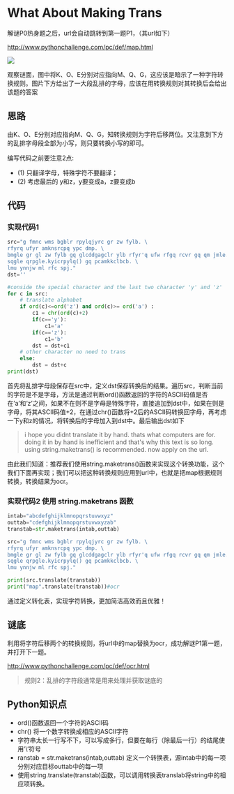 # What About Making Trans

解谜P0热身题之后，url会自动跳转到第一题P1，（其url如下）

http://www.pythonchallenge.com/pc/def/map.html

![](https://blog-1252824460.cos.ap-nanjing.myqcloud.com/pythonchallenge_p1_1.png)

观察谜面，图中将K、O、E分别对应指向M、Q、G，这应该是暗示了一种字符转换规则。图片下方给出了一大段乱排的字母，应该在用转换规则对其转换后会给出该题的答案

## 思路
由K、O、E分别对应指向M、Q、G，知转换规则为字符后移两位。又注意到下方的乱排字母段全部为小写，则只要转换小写的即可。

编写代码之前要注意2点:
- (1) 只翻译字母，特殊字符不要翻译；
- (2) 考虑最后的 y和z，y要变成a，z要变成b


## 代码

### 实现代码1

```python
src="g fmnc wms bgblr rpylqjyrc gr zw fylb. \
rfyrq ufyr amknsrcpq ypc dmp. \
bmgle gr gl zw fylb gq glcddgagclr ylb rfyr'q ufw rfgq rcvr gq qm jmle. \
sqgle qrpgle.kyicrpylq() gq pcamkkclbcb. \
lmu ynnjw ml rfc spj."
dst=''

#conside the special character and the last two character 'y' and 'z'
for c in src:
    # translate alphabet
    if ord(c)<=ord('z') and ord(c)>= ord('a') :
        c1 = chr(ord(c)+2)
        if(c=='y'):
            c1='a'
        if(c=='z'):
            c1='b'
        dst = dst+c1
    # other character no need to trans    
    else:
        dst = dst+c
print(dst)
```

首先将乱排字母段保存在src中，定义dst保存转换后的结果。遍历src，判断当前的字符是不是字母，方法是通过判断ord()函数返回的字符的ASCII码值是否在’a’和‘z’之间，如果不在则不是字母是特殊字符，直接追加到dst中，如果在则是字母，将其ASCII码值+2，在通过chr()函数将+2后的ASCII码转换回字母，再考虑一下y和z的情况，将转换后的字母加入到dst中。最后输出dst如下

> i hope you didnt translate it by hand. thats what computers are for. doing it in by hand is inefficient and that's why this text is so long. using string.maketrans() is recommended. now apply on the url.

由此我们知道：推荐我们使用string.maketrans()函数来实现这个转换功能，这个我们下面再实现；我们可以把这种转换规则应用到url中，也就是把map根据规则转换，转换结果为ocr。

### 实现代码2 使用 string.maketrans 函数

```python
intab="abcdefghijklmnopqrstuvwxyz"
outtab="cdefghijklmnopqrstuvwxyzab"
transtab=str.maketrans(intab,outtab)

src="g fmnc wms bgblr rpylqjyrc gr zw fylb. \
rfyrq ufyr amknsrcpq ypc dmp. \
bmgle gr gl zw fylb gq glcddgagclr ylb rfyr'q ufw rfgq rcvr gq qm jmle. \
sqgle qrpgle.kyicrpylq() gq pcamkkclbcb. \
lmu ynnjw ml rfc spj."

print(src.translate(transtab))
print("map".translate(transtab))#ocr
```

通过定义转化表，实现字符转换，更加简洁高效而且优雅！

## 谜底
利用将字符后移两个的转换规则，将url中的map替换为ocr，成功解谜P1第一题，并打开下一题。

http://www.pythonchallenge.com/pc/def/ocr.html

> 规则2：乱排的字符段通常是用来处理并获取谜底的

## Python知识点

- ord()函数返回一个字符的ASCII码
- chr() 将一个数字转换成相应的ASCII字符
- 字符串太长一行写不下，可以写成多行，但要在每行（除最后一行）的结尾使用’\’符号
- ranstab = str.maketrans(intab,outtab) 定义一个转换表，源intab中的每一项分别对应目标outtab中的每一项
- 使用string.translate(transtab)函数，可以调用转换表translab将string中的相应项转换。